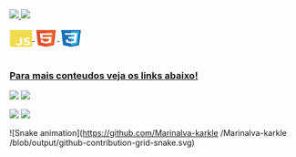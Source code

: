 <div>
  <a href="https://github.com/Marinalva-karkle">
  <img height="180em" src="https://github-readme-stats.vercel.app/api?username=Marinalva-karkle&show_icons=true&theme=tokyonight&include_all_commits=true&count_private=true"/>
  <img height="180em" src="https://github-readme-stats.vercel.app/api/top-langs/?username=Marinalva-karkle&layout=compact&langs_count=6&theme=tokyonight"/></div>
<div style="display: inline_block"><br>
  <img align="center" alt="Js" height="30" width="40" src="https://raw.githubusercontent.com/devicons/devicon/master/icons/javascript/javascript-plain.svg">
  <img align="center" alt="HTML" height="30" width="40" src="https://raw.githubusercontent.com/devicons/devicon/master/icons/html5/html5-original.svg">
  <img align="center" alt="CSS" height="30" width="40" src="https://raw.githubusercontent.com/devicons/devicon/master/icons/css3/css3-original.svg"></div><br>
 
  ### Para mais conteudos veja os links abaixo!
 
<div> 
  <a href="https://www.youtube.com/@p3drovs201" target="_blank"><img src="https://img.shields.io/badge/YouTube-FF0000?style=for-the-badge&logo=youtube&logoColor=white" target="_blank"></a>
  <a href="https://instagram.com/marykarkle?igshid=YzgyMTM2MGM=" target="_blank"><img src="https://img.shields.io/badge/-Instagram-%23E4405F?style=for-the-badge&logo=instagram&logoColor=white" target="_blank"></a>
  
  <a href = "mailto:marinalva.karkle@gmail.com.com"><img src="https://img.shields.io/badge/-Gmail-%23333?style=for-the-badge&logo=gmail&logoColor=white" target="_blank"></a>
  <a href="https://www.linkedin.com/in/marinalva-karkle-84923713" target="_blank"><img src="https://img.shields.io/badge/-LinkedIn-%230077B5?style=for-the-badge&logo=linkedin&logoColor=white" target="_blank"></a> 
 
  ![Snake animation](https://github.com/Marinalva-karkle
/Marinalva-karkle
/blob/output/github-contribution-grid-snake.svg)

</div>

